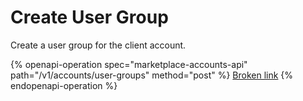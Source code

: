 # Create User Group

Create a user group for the client account.

{% openapi-operation spec="marketplace-accounts-api" path="/v1/accounts/user-groups" method="post" %}
[Broken link](broken-reference)
{% endopenapi-operation %}
